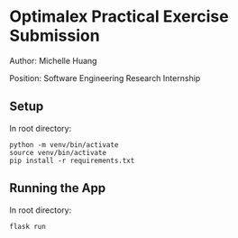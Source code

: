 # Optimalex Practical Exercise Submission

Author: Michelle Huang

Position: Software Engineering Research Internship

## Setup

In root directory:
```
python -m venv/bin/activate
source venv/bin/activate
pip install -r requirements.txt
```

## Running the App
In root directory:
```
flask run
```